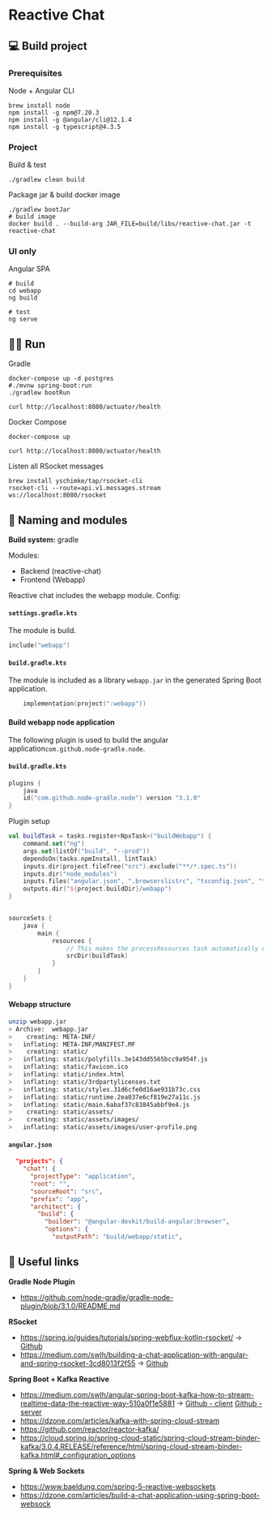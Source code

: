 # Reactive Chat

## :computer: Build project

### Prerequisites
Node + Angular CLI
```shell
brew install node
npm install -g npm@7.20.3
npm install -g @angular/cli@12.1.4
npm install -g typescript@4.3.5
```

### Project
Build & test
```shell
./gradlew clean build
```
Package jar & build docker image
```shell
./gradlew bootJar
# build image
docker build . --build-arg JAR_FILE=build/libs/reactive-chat.jar -t reactive-chat

```

### UI only
Angular SPA
```shell
# build
cd webapp
ng build

# test
ng serve
```

## :running_man: Run
Gradle 
```shell
docker-compose up -d postgres
#./mvnw spring-boot:run
./gradlew bootRun

curl http://localhost:8080/actuator/health
```

Docker Compose
```shell
docker-compose up

curl http://localhost:8080/actuator/health
```

Listen all RSocket messages

```shell
brew install yschimke/tap/rsocket-cli
rsocket-cli --route=api.v1.messages.stream  ws://localhost:8080/rsocket
```

## :jigsaw: Naming and modules

**Build system:** gradle


Modules:
* Backend (reactive-chat)
* Frontend (Webapp)


Reactive chat includes the webapp module. Config:
#### **`settings.gradle.kts`**
The module is build.
```kotlin
include("webapp")
```

#### **`build.gradle.kts`**
The module is included as a library `webapp.jar` in the generated Spring Boot application.
```kotlin
	implementation(project(":webapp"))
```

#### Build webapp node application

The following plugin is used to build the angular application`com.github.node-gradle.node`.
#### **`build.gradle.kts`**
```kotlin
plugins {
    java
    id("com.github.node-gradle.node") version "3.1.0"
}
```

Plugin setup
```kotlin
val buildTask = tasks.register<NpxTask>("buildWebapp") {
    command.set("ng")
    args.set(listOf("build", "--prod"))
    dependsOn(tasks.npmInstall, lintTask)
    inputs.dir(project.fileTree("src").exclude("**/*.spec.ts"))
    inputs.dir("node_modules")
    inputs.files("angular.json", ".browserslistrc", "tsconfig.json", "tsconfig.app.json")
    outputs.dir("${project.buildDir}/webapp")
}


sourceSets {
    java {
        main {
            resources {
                // This makes the processResources task automatically depend on the buildWebapp one
                srcDir(buildTask)
            }
        }
    }
}
```


#### Webapp structure

```bash
unzip webapp.jar 
> Archive:  webapp.jar
>    creating: META-INF/
>   inflating: META-INF/MANIFEST.MF    
>    creating: static/
>   inflating: static/polyfills.3e143dd5565bcc9a954f.js  
>   inflating: static/favicon.ico      
>   inflating: static/index.html       
>   inflating: static/3rdpartylicenses.txt  
>   inflating: static/styles.31d6cfe0d16ae931b73c.css  
>   inflating: static/runtime.2ea037e6cf819e27a11c.js  
>   inflating: static/main.6abaf37c83845abbf9e4.js  
>    creating: static/assets/
>    creating: static/assets/images/
>   inflating: static/assets/images/user-profile.png
```

#### **`angular.json`**
```json
  "projects": {
    "chat": {
      "projectType": "application",
      "root": "",
      "sourceRoot": "src",
      "prefix": "app",
      "architect": {
        "build": {
          "builder": "@angular-devkit/build-angular:browser",
          "options": {
            "outputPath": "build/webapp/static",
```





## :memo: Useful links

**Gradle Node Plugin**

* https://github.com/node-gradle/gradle-node-plugin/blob/3.1.0/README.md

**RSocket**

* https://spring.io/guides/tutorials/spring-webflux-kotlin-rsocket/ -> [Github](https://github.com/spring-guides/tut-spring-webflux-kotlin-rsocket)
* https://medium.com/swlh/building-a-chat-application-with-angular-and-spring-rsocket-3cd8013f2f55  -> [Github](https://github.com/hantsy/angular-spring-rsocket-sample)

**Spring Boot + Kafka Reactive**

* https://medium.com/swlh/angular-spring-boot-kafka-how-to-stream-realtime-data-the-reactive-way-510a0f1e5881 -> [Github - client](https://github.com/davemaier/reactivekafkaclient) [Github - server](https://github.com/davemaier/reactivekafkaserver)
* https://dzone.com/articles/kafka-with-spring-cloud-stream
* https://github.com/reactor/reactor-kafka/
* https://cloud.spring.io/spring-cloud-static/spring-cloud-stream-binder-kafka/3.0.4.RELEASE/reference/html/spring-cloud-stream-binder-kafka.html#_configuration_options

**Spring & Web Sockets**

* https://www.baeldung.com/spring-5-reactive-websockets
* https://dzone.com/articles/build-a-chat-application-using-spring-boot-websock
